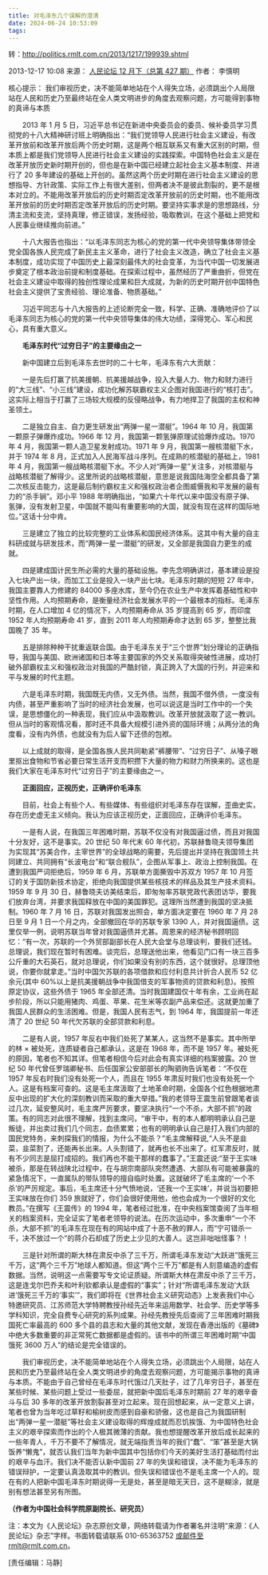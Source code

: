```yaml
---
title: 对毛泽东几个误解的澄清
date: 2024-06-24 10:53:09
tags:
---
```


转：http://politics.rmlt.com.cn/2013/1217/199939.shtml

2013-12-17 10:08 来源： [人民论坛 12 月下（总第 427 期）](http://www.rmlt.com.cn/magazine/A/2013/34/) 作者： 李慎明

核心提示： 我们审视历史，决不能简单地站在个人得失立场，必须跳出个人局限站在人民和历史乃至最终站在全人类文明进步的角度去观察问题，方可能得到事物的真谛与本质

&emsp;&emsp;2013 年 1 月 5 日，习近平总书记在新进中央委员会的委员、候补委员学习贯彻党的十八大精神研讨班上明确指出：“我们党领导人民进行社会主义建设，有改革开放前和改革开放后两个历史时期，这是两个相互联系又有重大区别的时期，但本质上都是我们党领导人民进行社会主义建设的实践探索。中国特色社会主义是在改革开放历史新时期开创的，但也是在新中国已经建立起社会主义基本制度、并进行了 20 多年建设的基础上开创的。虽然这两个历史时期在进行社会主义建设的思想指导、方针政策、实际工作上有很大差别，但两者决不是彼此割裂的，更不是根本对立的。不能用改革开放后的历史时期否定改革开放前的历史时期，也不能用改革开放前的历史时期否定改革开放后的历史时期。要坚持实事求是的思想路线，分清主流和支流，坚持真理，修正错误，发扬经验，吸取教训，在这个基础上把党和人民事业继续推向前进。”

&emsp;&emsp;十八大报告也指出：“以毛泽东同志为核心的党的第一代中央领导集体带领全党全国各族人民完成了新民主主义革命，进行了社会主义改造，确立了社会主义基本制度，成功实现了中国历史上最深刻最伟大的社会变革，为当代中国一切发展进步奠定了根本政治前提和制度基础。在探索过程中，虽然经历了严重曲折，但党在社会主义建设中取得的独创性理论成果和巨大成就，为新的历史时期开创中国特色社会主义提供了宝贵经验、理论准备、物质基础。”

&emsp;&emsp;习近平同志与十八大报告的上述论断完全一致，科学、正确、准确地评价了以毛泽东同志为核心的党的第一代中央领导集体的伟大功绩，深得党心、军心和民心，具有重大意义。

&emsp;&emsp;**毛泽东时代“过穷日子”的主要缘由之一**

&emsp;&emsp;新中国建立后到毛泽东去世时的二十七年，毛泽东有六大贡献：

&emsp;&emsp;一是先后打赢了抗美援朝、抗美援越战争，投入大量人力、物力和财力进行的“大三线”、“小三线”建设，成功化解苏联霸权主义企图对我国进行的“核打击”。这实际上相当于打赢了三场较大规模的反侵略战争，有力地捍卫了我国的主权和神圣领土。

&emsp;&emsp;二是独立自主、自力更生研发出“两弹一星一潜艇”。1964 年 10 月，我国第一颗原子弹爆炸成功。1966 年 12 月，我国第一颗氢弹原理试验爆炸成功。1970 年 4 月，我国第一颗人造卫星发射成功。1971 年 9 月，我国第一艘核潜艇下水，并于 1974 年 8 月，正式加入人民海军战斗序列。在成熟的核潜艇的基础上，1981 年 4 月，我国第一艘战略核潜艇下水。不少人对“两弹一星”关注多，对核潜艇与战略核潜艇了解得少。这里所说的战略核潜艇，意思是说我国陆海空全都具备了第二次核反击能力，这是最后制约霸权主义和强权政治者企图威慑我和平发展的最有力的“杀手锏”。邓小平 1988 年明确指出，“如果六十年代以来中国没有原子弹、氢弹，没有发射卫星，中国就不能叫有重要影响的大国，就没有现在这样的国际地位。”这话十分中肯。

&emsp;&emsp;三是建立了独立的比较完整的工业体系和国民经济体系。这其中有大量的自主科研成就与研发技术，而“两弹一星一潜艇”的研发，又全部是我国自力更生的成就。

&emsp;&emsp;四是建成国计民生所必需的大量的基础设施。李先念明确讲过，基本建设是投入七块产出一块，而加工工业是投入一块产出七块。毛泽东时期的短短 27 年中，我国主要靠人力修建的 84000 多座水库，至今仍在农业生产中发挥着基础性和中坚性作用。人均预期寿命，是衡量经济社会发展水平的一个最根本的指标。毛泽东时期，在人口增加 4 亿的情况下，人均预期寿命从 35 岁提高到 65 岁，而印度 1952 年人均预期寿命 41 岁，直到 2011 年人均预期寿命才达到 65 岁，整整比我国晚了 35 年。

&emsp;&emsp;五是排除种种干扰重返联合国。由于毛泽东关于“三个世界”划分理论的正确指导，我国与美国、欧洲诸国和日本等主要国家的外交关系取得突破性进展，成功打破外部霸权主义和强权政治对我国的严酷封锁，真正跨入了大国的行列，并迎来和平与发展的时代主题。

&emsp;&emsp;六是毛泽东时期，我国既无内债，又无外债。当然，我国不借外债，一度没有内债，甚至严重影响了当时的经济社会发展，也可以说这是当时工作中的一个失误，是思想僵化的一种表现，我们应从中汲取教训。改革开放就汲取了这一教训。但从当时的客观情况看，那时还不具备大规模引进外资的国际环境；从两分法的角度看，没有内外债，也就没有为后人留下还债的包袱。

&emsp;&emsp;以上成就的取得，是全国各族人民共同勒紧“裤腰带”、“过穷日子”、从嗓子眼里抠出食物和节省必要日常生活开支而积攒下大量的物力和财力所换来的。这也是我们大家在毛泽东时代“过穷日子”的主要缘由之一。

&emsp;&emsp;**正面回应，正视历史，正确评价毛泽东**

&emsp;&emsp;目前，社会上有些个人、有些媒体、有些组织对毛泽东存在误解，歪曲史实，存在历史虚无主义倾向。我认为应该正视历史，正面回应，正确评价毛泽东。

&emsp;&emsp;一是有人说，在我国三年困难时期，苏联不仅没有对我国逼过债，而且对我国十分友好，这不是事实。20 世纪 50 年代末 60 年代初，苏联赫鲁晓夫领导集团为实现其“苏美合作，主宰世界”的全球战略的需要，先后提出并坚持在我国领土共同建立、共同拥有“长波电台”和“联合舰队”，企图从军事上、政治上控制我国。在遭到我国严词拒绝后，1959 年 6 月，苏联单方面撕毁中苏双方 1957 年 10 月签订的关于国防新技术协定，拒绝向我国提供某些核技术的样品及其生产技术资料。1959 年 9 月 30 日，赫鲁晓夫访美结束后，即匆匆率苏联党政代表团访华，要我们放弃台湾，并要求我国释放在中国的美国罪犯。这理所当然遭到我国的坚决抵制。1960 年 7 月 16 日，苏联对我国发出照会，单方面决定要在 1960 年 7 月 28 日至 9 月 1 日一个月之内，全部撤回在华的苏联专家 1390 人，并对我国逼债。这里仅举一例，说明苏联当年曾对我国逼债并尤甚。周恩来的经济秘书顾明回忆：“有一次，苏联的一个外贸部副部长在人民大会堂与总理谈判，要我们还钱。总理说，我们现在暂时有困难。谈完后，总理送他出来，他看见门口有一块三百多公斤重的大石英石，就对总理说，你们如果没有别的东西，这个就很好。总理顶他说，你要你就拿走。”当时中国欠苏联的各项借款和应付利息共计折合人民币 52 亿余元(其中 60%以上是抗美援朝战争中我国借支的军事物资的贷款和利息)。按照原定协议，这些外债于 1965 年全部还清。当时我国建国仅十年有余，工业尚在起步阶段，所以只能用猪肉、鸡蛋、苹果、花生米等农副产品来偿还。这就更加重了我国人民群众的生活困难。但是，我国人民有志气，到 1964 年，我国提前一年还清了 20 世纪 50 年代欠苏联的全部贷款和利息。

&emsp;&emsp;二是有人说，1957 年反右中我们处死了某某人，这当然不是事实。其中所举的林 × 被处死，连质疑者自己都承认，这是在 1968 年，而不是 1957 年。被处死的原因，笔者也不知其详。但笔者相信今后对此会有真实详细的档案披露。20 世纪 50 年代曾任罗瑞卿秘书、后任国家公安部部长的陶驷驹告诉笔者：“不仅在 1957 年反右时我们没有处死一个人，而且在 1955 年肃反时我们也没有处死一个人。这是有档案可查的。这是毛主席汲取了土地革命时期，全国各个红色根据地肃反中出现的扩大化的深刻教训而采取的重大举措。”我的老领导王震生前曾跟笔者谈过几次，延安整风时，毛主席严厉要求，要坚决执行“一个不杀，大部不抓”的政策。有的同志对此很不理解，找到主席问，“审干中，有的本人都明明承认自己是叛徒，并出卖过我们几个同志，血债累累；也有的明明承认自己是打入我们内部的国民党特务，来刺探我们的情报，为什么不能杀？”毛主席解释说,“人头不是韭菜，韭菜割了，还能再长出来。人头割错了，就再也长不出来了。红军肃反时，就有不少同志是屈打成招的。我们再也不能干那样的蠢事了。”王震还说:“至于王实味被杀，那是在转战陕北过程中，在与胡宗南部队突然遭遇、大部队有可能被暴露的紧急情况下，一直属队的带队领导的擅自临时处置。这就破坏了毛主席的‘一个不杀’的严厉规定。事后，毛主席还十分气愤地说，‘还我一个王实味’，并说当初要把王实味放在你们 359 旅就好了，你们会很好使用他，他也会成为一个很好的文化教员。”在撰写《王震传》的 1994 年，笔者经过批准，在中央档案馆查阅了当年相关的档案资料，完全证实了笔者老领导的说法。在历次运动中，多次重申“一个不杀，大部不抓”的毛泽东在现在有的网站中成了十恶不赦的罪人，而“宁可错杀一千，决不放过一个”的蒋介石却成了历史上少见的大善人。这岂非咄咄怪事？！

&emsp;&emsp;三是针对所谓的斯大林在肃反中杀了三千万，所谓毛泽东发动“大跃进”饿死三千万，这“两个三千万”地球人都知道。但这“两个三千万”都是有人刻意编造的虚假数据。当然，说明这一点需要写专文论证质疑。所谓斯大林在肃反中杀了三千万，这是连戈尔巴乔夫和叶利钦都承认是虚假的“事实”；针对“所谓毛泽东发动‘大跃进’饿死三千万的‘事实’”，我们即将在《世界社会主义研究动态》上发表我们中心特邀研究员、江苏师范大学特聘教授孙经先近年来运用数学、社会学、历史学等多学科知识，完全自费专心研究的系列成果。孙经先教授先后查阅了三年困难时期我国死亡率最高的 600 多个县的县志和大量的其他文献，发现在香港出版的《墓碑》中绝大多数重要的非正常死亡数据都是虚假的。该书中的所谓三年困难时期“中国饿死 3600 万人”的结论是完全错误的。

&emsp;&emsp;我们审视历史，决不能简单地站在个人得失立场，必须跳出个人局限，站在人民和历史乃至最终站在全人类文明进步的角度去观察问题，方可能揭示事物的真谛与本质。不能由于自己曾经在毛泽东时代饿过几天肚子，过了几年穷日子，甚至在某些时候、某些问题上受过一些委屈，就把新中国后毛泽东时期前 27 年的艰辛奋斗与后 30 多年的改革开放割裂甚至对立起来。现在回想起来，从一定意义上讲，笔者也曾为当年吃过草籽和榆树皮而感到自豪和骄傲，这也是自己为我国研制出“两弹一星一潜艇”等社会主义建设取得的辉煌成就而忍饥挨饿、为中国特色社会主义的艰辛探索而作出的个人极其微薄的贡献。我也想提醒改革开放后成长起来的一些年青人，千万不要不了解情况，就无端指责当年的我们“蠢”、“笨”甚至是大锅饭养“懒鬼”，就否认我们当年为新中国其中包括你们今天的美好生活打基础而付出的艰辛与血汗。我们决不能否认新中国前 27 年的失误和错误，决不能为毛泽东的错误辩护，一定要认真汲取其中的教训。但失误和错误也不是毛主席一个人的。现在有的人把新中国毛泽东时期说得一无是处，甚至是暗无天日，这不是糊涂，就是别有想法甚至另有所图。

**（作者为中国社会科学院原副院长、研究员）**

注：本文为《人民论坛》杂志原创文章，网络转载请为作者署名并注明“来源：《人民论坛》杂志”字样。书面转载请联系 010-65363752 或邮件至rmlt@rmlt.com.cn。

[责任编辑：马静]
